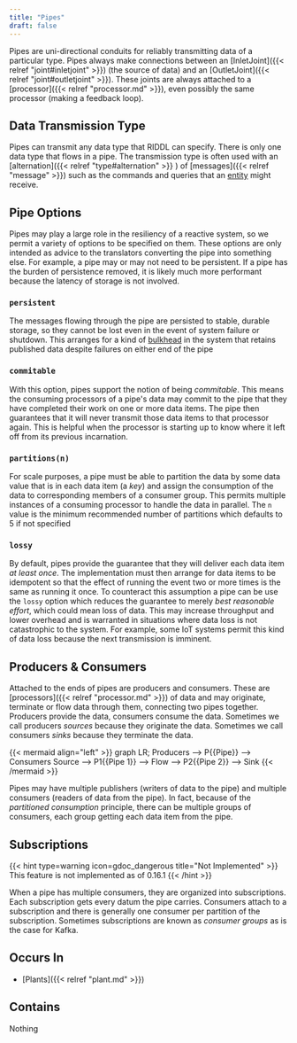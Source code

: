 ```yaml
---
title: "Pipes"
draft: false
---
```


Pipes are uni-directional conduits for reliably transmitting data of a
particular type. Pipes always make connections between an
[InletJoint]({{< relref "joint#inletjoint" >}}) (the source of data) and an 
[OutletJoint]({{< relref "joint#outletjoint" >}}). These joints are always 
attached to a [processor]({{< relref "processor.md" >}}), 
even possibly the same processor (making a feedback loop). 

## Data Transmission Type
Pipes can transmit any data type that RIDDL can specify. There is only one
data type that flows in a pipe.  The transmission type is often used with
an [alternation]({{< relref "type#alternation" >}} ) of 
[messages]({{< relref "message" >}}) such as the 
commands and queries that an [entity](entity) might receive.

## Pipe Options
Pipes may play a large role in the resiliency of a reactive system, so we 
permit a variety of options to be specified on them. These options are 
only intended as advice to the translators converting the pipe into something 
else. For example, a pipe may or may not need to be persistent. If a pipe has
the burden of persistence removed, it is likely much more performant because 
the latency of storage is not involved.

### `persistent`
The messages flowing through the pipe are persisted to stable, durable storage,
so they cannot be lost even in the event of system failure or shutdown. This
arranges for a kind of 
[bulkhead](https://learn.microsoft.com/en-us/azure/architecture/patterns/bulkhead) 
in the system that retains
published data despite failures on either end of the pipe

### `commitable`
With this option, pipes support the notion of being _commitable_. This means
the consuming processors of a pipe's data may commit to the pipe that they
have completed their work on one or more data items. The pipe then guarantees
that it will never transmit those data items to that processor again. This is
helpful when the processor is starting up to know where it left off from its
previous incarnation.

### `partitions(n)`
For scale purposes, a pipe must be able to partition the data by some data
value that is in each data item (a _key_) and assign the consumption of the
data to corresponding members of a consumer group. This permits multiple
instances of a consuming processor to handle the data in parallel. The `n`
value is the minimum recommended number of partitions which defaults to 5
if not specified

### `lossy`

By default, pipes provide the guarantee that they will deliver each data item
_at least once_. The implementation must then arrange for data items to be 
idempotent so that the effect of running the event two or more times is the
same as running it once. To counteract this assumption a pipe can be use the
`lossy` option which reduces the guarantee to merely _best reasonable effort_,
which could mean loss of data. This may increase throughput and lower overhead
and is warranted in situations where data loss is not catastrophic to the
system. For example, some IoT systems permit this kind of data loss because 
the next transmission is imminent.

## Producers & Consumers

Attached to the ends of pipes are producers and consumers. These are
[processors]({{< relref "processor.md" >}}) of data and may originate, 
terminate or flow data through them,
connecting two pipes together. Producers provide the data, consumers consume
the data. Sometimes we call producers *sources* because they originate the data.
Sometimes we call consumers *sinks* because they terminate the data.

{{< mermaid align="left" >}}
graph LR;
Producers --> P{{Pipe}} --> Consumers
Source --> P1{{Pipe 1}} --> Flow --> P2{{Pipe 2}} --> Sink
{{< /mermaid >}}

Pipes may have multiple publishers (writers of data to the pipe) and multiple
consumers (readers of data from the pipe). In fact, because of the
_partitioned consumption_ principle, there can be multiple groups of consumers,
each group getting each data item from the pipe.

## Subscriptions

{{< hint type=warning icon=gdoc_dangerous title="Not Implemented" >}}
This feature is not implemented as of 0.16.1
{{< /hint >}}

When a pipe has multiple consumers, they are organized into subscriptions. 
Each subscription gets every datum the pipe carries. Consumers attach to a
subscription and there is generally one consumer per partition of the 
subscription. Sometimes subscriptions are known as *consumer groups* as is the
case for Kafka.

## Occurs In

* [Plants]({{< relref "plant.md" >}})


## Contains
Nothing
